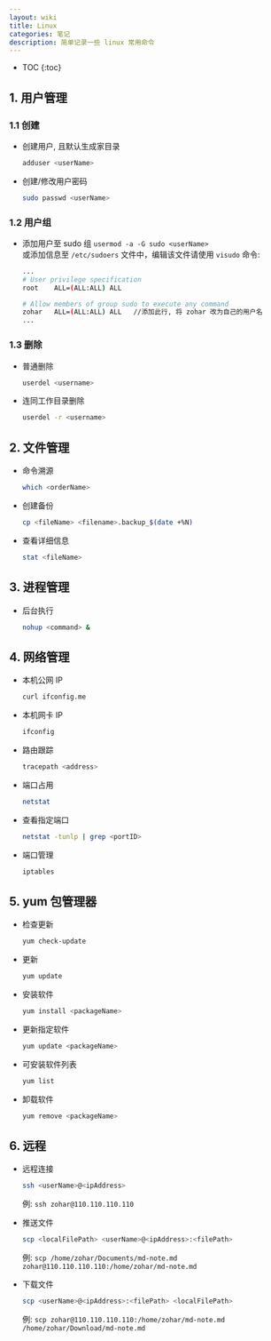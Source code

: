 ```yaml
---
layout: wiki
title: Linux
categories: 笔记
description: 简单记录一些 linux 常用命令
---
```


* TOC
{:toc}

## 1. 用户管理

### 1.1 创建

* 创建用户, 且默认生成家目录

    ```bash
    adduser <userName>
    ```

* 创建/修改用户密码

    ```bash
    sudo passwd <userName>
    ```

### 1.2 用户组

* 添加用户至 sudo 组 `usermod -a -G sudo <userName>`  
或添加信息至 `/etc/sudoers` 文件中，编辑该文件请使用 `visudo` 命令:  

    ```bash
    ...
    # User privilege specification
    root    ALL=(ALL:ALL) ALL

    # Allow members of group sudo to execute any command
    zohar   ALL=(ALL:ALL) ALL   //添加此行, 将 zohar 改为自己的用户名
    ...
    ```

### 1.3 删除

* 普通删除

    ```bash
    userdel <username>
    ```

* 连同工作目录删除

    ```bash
    userdel -r <username>
    ```

## 2. 文件管理

* 命令溯源

    ```bash
    which <orderName>
    ```

* 创建备份

    ```bash
    cp <fileName> <filename>.backup_$(date +%N)
    ```

* 查看详细信息

    ```bash
    stat <fileName>
    ```

## 3. 进程管理

* 后台执行

    ```bash
    nohup <command> &
    ```

## 4. 网络管理

* 本机公网 IP

    ```bash
    curl ifconfig.me
    ```

* 本机网卡 IP

    ```bash
    ifconfig
    ```

* 路由跟踪

    ```bash
    tracepath <address>
    ```

* 端口占用

    ```bash
    netstat
    ```

* 查看指定端口

    ```bash
    netstat -tunlp | grep <portID>
    ```

* 端口管理

    ```bash
    iptables
    ```

## 5. yum 包管理器

* 检查更新

    ```bash
    yum check-update
    ```

* 更新

    ```bash
    yum update
    ```

* 安装软件

    ```bash
    yum install <packageName>
    ```

* 更新指定软件

    ```bash
    yum update <packageName>
    ```

* 可安装软件列表

    ```bash
    yum list
    ```

* 卸载软件

    ```bash
    yum remove <packageName>
    ```

## 6. 远程

* 远程连接

    ```bash
    ssh <userName>@<ipAddress>
    ```

    例: `ssh zohar@110.110.110.110`

* 推送文件

    ```bash
    scp <localFilePath> <userName>@<ipAddress>:<filePath>
    ```

    例: `scp /home/zohar/Documents/md-note.md zohar@110.110.110.110:/home/zohar/md-note.md`

* 下载文件

    ```bash
    scp <userName>@<ipAddress>:<filePath> <localFilePath>
    ```

    例: `scp zohar@110.110.110.110:/home/zohar/md-note.md /home/zohar/Download/md-note.md`
